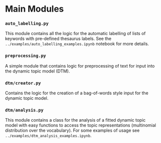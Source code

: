 # Main Modules

### ```auto_labelling.py```
This module contains all the logic for the automatic labelling of lists of keywords with pre-defined thesaurus labels. See the ```../examples/auto_labelling_examples.ipynb``` notebook for more details.
### ```preprocessing.py```
A simple module that contains logic for preprocessing of text for input into the dynamic topic model (DTM).
### ```dtm/creator.py```
Contains the logic for the creation of a bag-of-words style input for the dynamic topic model.
### ```dtm/analysis.py```
This module contains a class for the analysis of a fitted dynamic topic model with easy functions to access the topic representations (multinomial distribution over the vocabulary). For some examples of usage see ```../examples/dtm_analysis_examples.ipynb```.